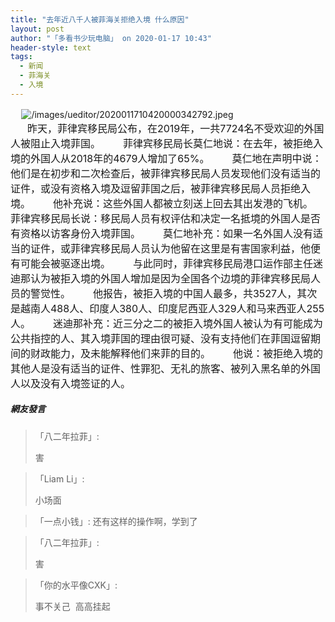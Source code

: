 ```yaml
---
title: "去年近八千人被菲海关拒绝入境 什么原因"
layout: post
author: "「多看书少玩电脑」 on 2020-01-17 10:43"
header-style: text
tags:
  - 新闻
  - 菲海关
  - 入境
---
```


<span style="font-size: 16px;">&nbsp; &nbsp;</span>
<img src="http://images.feileyuan.com/images/ueditor/2020011710420000342792.jpeg" title="/images/ueditor/2020011710420000342792.jpeg" alt="/images/ueditor/2020011710420000342792.jpeg">
<span style="font-size: 16px;"></span><br>
<span style="font-size: 16px;">&nbsp; &nbsp; &nbsp; 昨天，菲律宾移民局公布，在2019年，一共7724名不受欢迎的外国人被阻止入境菲国。</span>
<span style="font-size: 16px;">　　菲律宾移民局长莫仁地说：在去年，被拒绝入境的外国人从2018年的4679人增加了65%。</span>
<span style="font-size: 16px;">　　莫仁地在声明中说：他们是在初步和二次检查后，被菲律宾移民局人员发现他们没有适当的证件，或没有资格入境及逗留菲国之后，被菲律宾移民局人员拒绝入境。</span>
<span style="font-size: 16px;">　　他补充说：这些外国人都被立刻送上回去其出发港的飞机。</span>
<span style="font-size: 16px;">　　菲律宾移民局长说：移民局人员有权评估和决定一名抵境的外国人是否有资格以访客身份入境菲国。</span>
<span style="font-size: 16px;">　　莫仁地补充：如果一名外国人没有适当的证件，或菲律宾移民局人员认为他留在这里是有害国家利益，他便有可能会被驱逐出境。</span>
<span style="font-size: 16px;">　　与此同时，菲律宾移民局港口运作部主任迷迪那认为被拒入境的外国人增加是因为全国各个边境的菲律宾移民局人员的警觉性。</span>
<span style="font-size: 16px;">　　他报告，被拒入境的中国人最多，共3527人，其次是越南人488人、印度人380人、印度尼西亚人329人和马来西亚人255人。</span>
<span style="font-size: 16px;">　　迷迪那补充：近三分之二的被拒入境外国人被认为有可能成为公共指控的人、其入境菲国的理由很可疑、没有支持他们在菲国逗留期间的财政能力，及未能解释他们来菲的目的。</span>
<span style="font-size: 16px;">　　他说：被拒绝入境的其他人是没有适当的证件、性罪犯、无礼的旅客、被列入黑名单的外国人以及没有入境签证的人。</span>
<input type="hidden" value="菲乐园提供">

##### 網友發言 
> 「八二年拉菲」:
> <p>害</p>

> 「Liam Li」:
> <p>小场面</p>

> 「一点小钱」:
> 还有这样的操作啊，学到了

> 「八二年拉菲」:
> <p>害<br></p>

> 「你的水平像CXK」:
> <p>事不关己&nbsp; 高高挂起</p>


